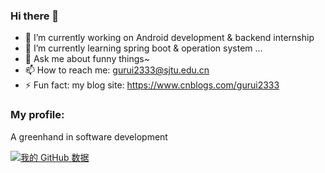 ### Hi there 👋
- 🔭 I’m currently working on Android development & backend internship
- 🌱 I’m currently learning spring boot & operation system ...
- 💬 Ask me about funny things~
- 📫 How to reach me: gurui2333@sjtu.edu.cn
- ⚡ Fun fact: my blog site: https://www.cnblogs.com/gurui2333

### My profile:
A greenhand in software development

[![我的 GitHub 数据](https://github-readme-stats.vercel.app/api?username=RidiculousDoge)]()

